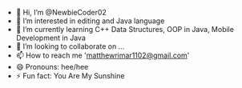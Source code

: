 - 👋 Hi, I’m @NewbieCoder02
- 👀 I’m interested in editing and Java language
- 🌱 I’m currently learning C++ Data Structures, OOP in Java, Mobile Development in Java
- 💞️ I’m looking to collaborate on ...
- 📫 How to reach me 'matthewrimar1102@gmail.com'
- 😄 Pronouns: hee/hee
- ⚡ Fun fact: You Are My Sunshine

<!---
NewbieCoder02/NewbieCoder02 is a ✨ special ✨ repository because its `README.md` (this file) appears on your GitHub profile.
You can click the Preview link to take a look at your changes.
--->
